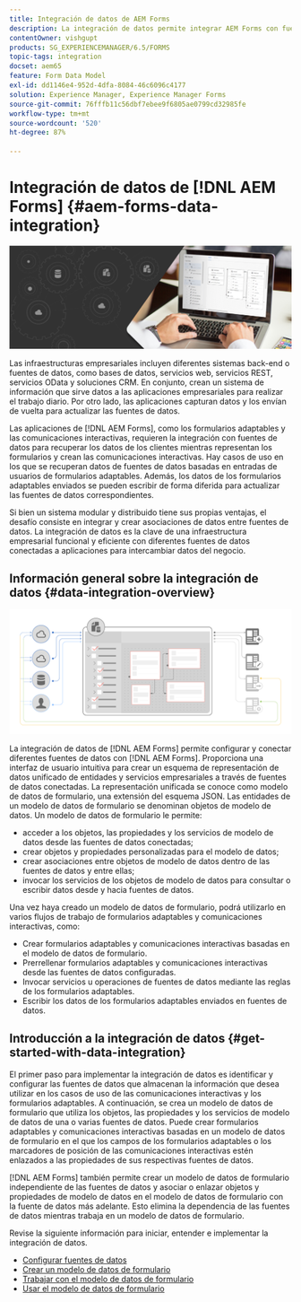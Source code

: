 ```yaml
---
title: Integración de datos de AEM Forms
description: La integración de datos permite integrar AEM Forms con fuentes de datos dispares y crear un modelo de datos de formulario para crear y trabajar con formularios adaptables y comunicaciones interactivas.
contentOwner: vishgupt
products: SG_EXPERIENCEMANAGER/6.5/FORMS
topic-tags: integration
docset: aem65
feature: Form Data Model
exl-id: dd1146e4-952d-4dfa-8084-46c6096c4177
solution: Experience Manager, Experience Manager Forms
source-git-commit: 76fffb11c56dbf7ebee9f6805ae0799cd32985fe
workflow-type: tm+mt
source-wordcount: '520'
ht-degree: 87%

---
```


# Integración de datos de [!DNL AEM Forms] {#aem-forms-data-integration}

![imagen de héroe](do-not-localize/data-integration.png)

Las infraestructuras empresariales incluyen diferentes sistemas back-end o fuentes de datos, como bases de datos, servicios web, servicios REST, servicios OData y soluciones CRM. En conjunto, crean un sistema de información que sirve datos a las aplicaciones empresariales para realizar el trabajo diario. Por otro lado, las aplicaciones capturan datos y los envían de vuelta para actualizar las fuentes de datos.

Las aplicaciones de [!DNL AEM Forms], como los formularios adaptables y las comunicaciones interactivas, requieren la integración con fuentes de datos para recuperar los datos de los clientes mientras representan los formularios y crean las comunicaciones interactivas. Hay casos de uso en los que se recuperan datos de fuentes de datos basadas en entradas de usuarios de formularios adaptables. Además, los datos de los formularios adaptables enviados se pueden escribir de forma diferida para actualizar las fuentes de datos correspondientes.

Si bien un sistema modular y distribuido tiene sus propias ventajas, el desafío consiste en integrar y crear asociaciones de datos entre fuentes de datos. La integración de datos es la clave de una infraestructura empresarial funcional y eficiente con diferentes fuentes de datos conectadas a aplicaciones para intercambiar datos del negocio.

## Información general sobre la integración de datos {#data-integration-overview}

![aem-forms-data-integration](assets/aem-forms-data-integeration.png)

La integración de datos de [!DNL AEM Forms] permite configurar y conectar diferentes fuentes de datos con [!DNL AEM Forms]. Proporciona una interfaz de usuario intuitiva para crear un esquema de representación de datos unificado de entidades y servicios empresariales a través de fuentes de datos conectadas. La representación unificada se conoce como modelo de datos de formulario, una extensión del esquema JSON. Las entidades de un modelo de datos de formulario se denominan objetos de modelo de datos. Un modelo de datos de formulario le permite:

* acceder a los objetos, las propiedades y los servicios de modelo de datos desde las fuentes de datos conectadas;
* crear objetos y propiedades personalizadas para el modelo de datos;
* crear asociaciones entre objetos de modelo de datos dentro de las fuentes de datos y entre ellas;
* invocar los servicios de los objetos de modelo de datos para consultar o escribir datos desde y hacia fuentes de datos.

Una vez haya creado un modelo de datos de formulario, podrá utilizarlo en varios flujos de trabajo de formularios adaptables y comunicaciones interactivas, como:

* Crear formularios adaptables y comunicaciones interactivas basadas en el modelo de datos de formulario.
* Prerrellenar formularios adaptables y comunicaciones interactivas desde las fuentes de datos configuradas.
* Invocar servicios u operaciones de fuentes de datos mediante las reglas de los formularios adaptables.
* Escribir los datos de los formularios adaptables enviados en fuentes de datos.

## Introducción a la integración de datos {#get-started-with-data-integration}

El primer paso para implementar la integración de datos es identificar y configurar las fuentes de datos que almacenan la información que desea utilizar en los casos de uso de las comunicaciones interactivas y los formularios adaptables. A continuación, se crea un modelo de datos de formulario que utiliza los objetos, las propiedades y los servicios de modelo de datos de una o varias fuentes de datos. Puede crear formularios adaptables y comunicaciones interactivas basadas en un modelo de datos de formulario en el que los campos de los formularios adaptables o los marcadores de posición de las comunicaciones interactivas estén enlazados a las propiedades de sus respectivas fuentes de datos.

[!DNL AEM Forms] también permite crear un modelo de datos de formulario independiente de las fuentes de datos y asociar o enlazar objetos y propiedades de modelo de datos en el modelo de datos de formulario con la fuente de datos más adelante. Esto elimina la dependencia de las fuentes de datos mientras trabaja en un modelo de datos de formulario.

Revise la siguiente información para iniciar, entender e implementar la integración de datos.

* [Configurar fuentes de datos](../../forms/using/configure-data-sources.md)
* [Crear un modelo de datos de formulario](../../forms/using/create-form-data-models.md)
* [Trabajar con el modelo de datos de formulario](../../forms/using/work-with-form-data-model.md)
* [Usar el modelo de datos de formulario](../../forms/using/using-form-data-model.md)
